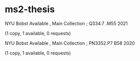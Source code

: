 # ms2-thesis

NYU Bobst
Available , Main Collection ; Q334.7 .M55 2021

(1 copy, 1 available, 0 requests)


NYU Bobst
Available , Main Collection ; PN3352.P7 B58 2020

(1 copy, 1 available, 0 requests)
